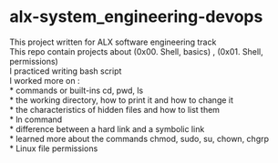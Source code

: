 # alx-system_engineering-devops
 This project written for ALX software engineering track <br>
 This repo contain projects about (0x00. Shell, basics) , (0x01. Shell, permissions) <br>
 I practiced writing bash script <br>
 I worked more on : <br>
                  * commands or built-ins cd, pwd, ls<br>
                  * the working directory, how to print it and how to change it<br>
                  * the characteristics of hidden files and how to list them<br>
                  * ln command<br>
                  * difference between a hard link and a symbolic link<br>
                  * learned more about the commands chmod, sudo, su, chown, chgrp<br>
                  * Linux file permissions<br>
